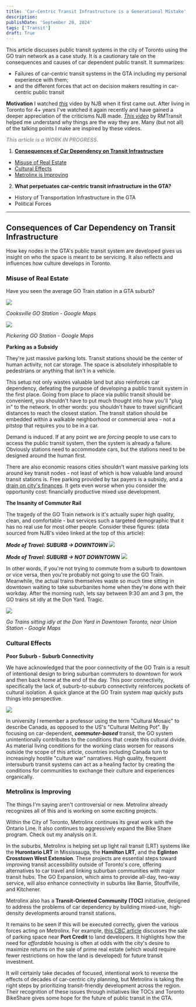 ```yaml
---
title: 'Car-Centric Transit Infrastructure is a Generational Mistake'
description:
publishDate: 'September 20, 2024'
tags: ['Transit']
draft: True
---
```


This article discusses public transit systems in the city of Toronto using the GO train network as a case study. It is a cautionary tale on the consequences and causes of car dependent public transit. It summarizes:
- Failures of car-centric transit systems in the GTA including my personal experience with them;
- and the different forces that act on decision makers resulting in car-centric public transit
  
**Motivation** 
I watched *[this](https://www.youtube.com/watch?v=vxWjtpzCIfA&t=379s )* video by NJB when it first came out. After living in Toronto for 4+ years I've watched it again recently and have gained a deeper appreciation of the criticisms NJB made. *[This video](https://www.youtube.com/watch?v=cGG4c7-bAAE)* by RMTransit helped me understand why things are the way they are. Many (but not all) of the talking points I make are inspired by these videos.

<b><i style="color: #999999">
This article is a WORK IN PROGRESS.
</i></b>

1. [**Consequences of Car Dependency on Transit Infrastructure**](#consequences-of-car-dependency-on-transit-infrastructure)
<ul>
    <li><a href="#misuse-of-real-estate">Misuse of Real Estate</a></li>
    <li><a href="#cultural-effects">Cultural Effects</a></li>
    <li><a href="#metrolinx-is-improving">Metrolinx is Improving</a></li>
</ul>

2. **What perpetuates car-centric transit infrastructure in the GTA?**
<ul>
  <li>History of Transportation Infrastructure in the GTA</li>
  <li>Political Forces</li>
</ul>

---
## **Consequences of Car Dependency on Transit Infrastructure**

How key nodes in the GTA's public transit system are developed gives us insight on who the space is meant to be servicing. It also reflects and influences how culture develops in Toronto. 

### **Misuse of Real Estate**

Have you seen the average GO Train station in a GTA suburb?

<img src="/assets/Inhospitable.png">

*Cooksville GO Station - Google Maps*

<img src="/assets/PickeringGO.png">

*Pickering GO Station - Google Maps*

**Parking as a Subsidy**

They're just massive parking lots. Transit stations should be the center of human activity, not car storage. The space is absolutely inhospitable to pedestrians or anything that isn't in a vehicle.

This setup not only wastes valuable land but also reinforces car dependency, defeating the purpose of developing a public transit system in the first place. Going from place to place via public transit should be convenient, you shouldn't have to put much thought into how you'll "plug in" to the network. In other words: you shouldn't have to travel significant distances to reach the closest station. The transit station should be embedded within a walkable neighborhood or commercial area - not a pitstop that requires you to be in a car. 

Demand is induced. If at any point we are *forcing* people to use cars to access the public transit system, then the system is already a failure. Obviously stations need to accommodate cars, but the stations need to be designed around the human first.

There are also economic reasons cities shouldn't want massive parking lots around key transit nodes - not least of which is how valuable land around transit stations is. Free parking provided by tax payers is a subsidy, and a [drain on city's finances](https://www.youtube.com/watch?v=7IsMeKl-Sv0). It gets even worse when you consider the opportunity cost: financially productive mixed use development.

**The Insanity of Commuter Rail**

The tragedy of the GO Train network is it's actually super high quality, clean, and comfortable - but services such a targeted demographic that it has no real use for most other people. Consider these figures: (data sourced from NJB's video linked at the top of this article):

***Mode of Travel: SUBURB -> DOWNTOWN***
<img src="/assets/SuburbToronto.png">

***Mode of Travel: SUBURB -> NOT DOWNTOWN***
<img src="/assets/SuburbSuburb.png">

In other words, if you're not trying to commute from a suburb to downtown or vice versa, then you're probably not going to use the GO Train. Meanwhile, the actual trains themselves waste so much time sitting in downtown waiting to take suburbanites home when they're done with their workday. After the morning rush, lets say between 9:30 am and 3 pm, the GO trains sit idly at the Don Yard. Tragic.

<img src="/assets/DonYard.png">

*Go Trains sitting idly at the Don Yard in Downtown Toronto, near Union Station - Google Maps*

### **Cultural Effects**

**Poor Suburb - Suburb Connectivity**

We have acknowledged that the poor connectivity of the GO Train is a result of intentional design to bring suburban commuters to downtown for work and then back home at the end of the day. This poor connectivity, specifically the lack of, suburb-to-suburb connectivity reinforces pockets of cultural isolation. A quick glance at the GO Train system map quickly puts things into perspective.

<img src="/assets/system-map.png">

In university I remember a professor using the term "Cultural Mosaic" to describe Canada, as opposed to the US's "Cultural Melting Pot".  By focusing on car-dependent, ***commuter-based*** transit, the GO system unintentionally contributes to the conditions that create this cultural divide. As material living conditions for the working class worsen for reasons outside the scope of this article, countries including Canada turn to increasingly hostile "culture war" narratives. High quality, frequent intersuburb transit systems can act as a healing factor by creating the conditions for communities to exchange their culture and experiences organically.

### **Metrolinx is Improving**

The things I'm saying aren't controversial or new. Metrolinx already recognizes all of this and is working on some exciting projects.

Within the City of Toronto, Metrolinx continues its great work with the Ontario Line. It also continues to aggressively expand the Bike Share program. Check out <a>my analysis on it.</a>

In the suburbs, Metrolinx is helping set up light rail transit (LRT) systems like the **Hurontario LRT** in Mississauga, the **Hamilton LRT**, and the **Eglinton Crosstown West Extension**. These projects are essential steps toward improving transit accessibility outside of Toronto's core, offering alternatives to car travel and linking suburban communities with major transit hubs. The GO Expansion, which aims to provide all-day, two-way service, will also enhance connectivity in suburbs like Barrie, Stouffville, and Kitchener.

Metrolinx also has a **Transit-Oriented Community (TOC)** initiative, designed to address the problems of car dependency by building mixed-use, high-density developments around transit stations.

It remains to be seen if this will be executed correctly, given the various forces acting on Metrolinx. For example, [this CBC article](https://www.cbc.ca/news/canada/toronto/provincial-land-transit-hub-private-developer-sale-1.6330555) discusses the sale of parking space near **Port Credit** to land developers. It highlights how the need for _affordable_ housing is often at odds with the city's desire to maximize returns on the sale of prime real estate (which would require fewer restrictions on how the land is developed) for future transit investment.

It will certainly take decades of focused, intentional work to reverse the effects of decades of car-centric city planning, but Metrolinx is taking the right steps by prioritizing transit-friendly development across the region. Their recognition of these issues through initiatives like TOCs and Toronto BikeShare gives some hope for the future of public transit in the GTA.